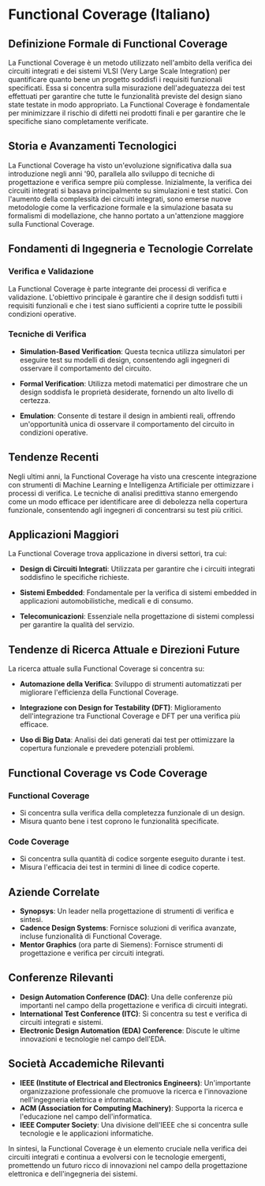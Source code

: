 # Functional Coverage (Italiano)

## Definizione Formale di Functional Coverage

La Functional Coverage è un metodo utilizzato nell'ambito della verifica dei circuiti integrati e dei sistemi VLSI (Very Large Scale Integration) per quantificare quanto bene un progetto soddisfi i requisiti funzionali specificati. Essa si concentra sulla misurazione dell'adeguatezza dei test effettuati per garantire che tutte le funzionalità previste del design siano state testate in modo appropriato. La Functional Coverage è fondamentale per minimizzare il rischio di difetti nei prodotti finali e per garantire che le specifiche siano completamente verificate.

## Storia e Avanzamenti Tecnologici

La Functional Coverage ha visto un'evoluzione significativa dalla sua introduzione negli anni '90, parallela allo sviluppo di tecniche di progettazione e verifica sempre più complesse. Inizialmente, la verifica dei circuiti integrati si basava principalmente su simulazioni e test statici. Con l'aumento della complessità dei circuiti integrati, sono emerse nuove metodologie come la verficazione formale e la simulazione basata su formalismi di modellazione, che hanno portato a un'attenzione maggiore sulla Functional Coverage.

## Fondamenti di Ingegneria e Tecnologie Correlate

### Verifica e Validazione

La Functional Coverage è parte integrante dei processi di verifica e validazione. L'obiettivo principale è garantire che il design soddisfi tutti i requisiti funzionali e che i test siano sufficienti a coprire tutte le possibili condizioni operative.

### Tecniche di Verifica

- **Simulation-Based Verification**: Questa tecnica utilizza simulatori per eseguire test su modelli di design, consentendo agli ingegneri di osservare il comportamento del circuito.
  
- **Formal Verification**: Utilizza metodi matematici per dimostrare che un design soddisfa le proprietà desiderate, fornendo un alto livello di certezza.

- **Emulation**: Consente di testare il design in ambienti reali, offrendo un'opportunità unica di osservare il comportamento del circuito in condizioni operative.

## Tendenze Recenti

Negli ultimi anni, la Functional Coverage ha visto una crescente integrazione con strumenti di Machine Learning e Intelligenza Artificiale per ottimizzare i processi di verifica. Le tecniche di analisi predittiva stanno emergendo come un modo efficace per identificare aree di debolezza nella copertura funzionale, consentendo agli ingegneri di concentrarsi su test più critici.

## Applicazioni Maggiori

La Functional Coverage trova applicazione in diversi settori, tra cui:

- **Design di Circuiti Integrati**: Utilizzata per garantire che i circuiti integrati soddisfino le specifiche richieste.
  
- **Sistemi Embedded**: Fondamentale per la verifica di sistemi embedded in applicazioni automobilistiche, medicali e di consumo.

- **Telecomunicazioni**: Essenziale nella progettazione di sistemi complessi per garantire la qualità del servizio.

## Tendenze di Ricerca Attuale e Direzioni Future

La ricerca attuale sulla Functional Coverage si concentra su:

- **Automazione della Verifica**: Sviluppo di strumenti automatizzati per migliorare l'efficienza della Functional Coverage.
  
- **Integrazione con Design for Testability (DFT)**: Miglioramento dell'integrazione tra Functional Coverage e DFT per una verifica più efficace.

- **Uso di Big Data**: Analisi dei dati generati dai test per ottimizzare la copertura funzionale e prevedere potenziali problemi.

## Functional Coverage vs Code Coverage

### Functional Coverage

- Si concentra sulla verifica della completezza funzionale di un design.
- Misura quanto bene i test coprono le funzionalità specificate.

### Code Coverage

- Si concentra sulla quantità di codice sorgente eseguito durante i test.
- Misura l'efficacia dei test in termini di linee di codice coperte.

## Aziende Correlate

- **Synopsys**: Un leader nella progettazione di strumenti di verifica e sintesi.
- **Cadence Design Systems**: Fornisce soluzioni di verifica avanzate, incluse funzionalità di Functional Coverage.
- **Mentor Graphics** (ora parte di Siemens): Fornisce strumenti di progettazione e verifica per circuiti integrati.

## Conferenze Rilevanti

- **Design Automation Conference (DAC)**: Una delle conferenze più importanti nel campo della progettazione e verifica di circuiti integrati.
- **International Test Conference (ITC)**: Si concentra su test e verifica di circuiti integrati e sistemi.
- **Electronic Design Automation (EDA) Conference**: Discute le ultime innovazioni e tecnologie nel campo dell'EDA.

## Società Accademiche Rilevanti

- **IEEE (Institute of Electrical and Electronics Engineers)**: Un'importante organizzazione professionale che promuove la ricerca e l'innovazione nell'ingegneria elettrica e informatica.
- **ACM (Association for Computing Machinery)**: Supporta la ricerca e l'educazione nel campo dell'informatica.
- **IEEE Computer Society**: Una divisione dell'IEEE che si concentra sulle tecnologie e le applicazioni informatiche.

In sintesi, la Functional Coverage è un elemento cruciale nella verifica dei circuiti integrati e continua a evolversi con le tecnologie emergenti, promettendo un futuro ricco di innovazioni nel campo della progettazione elettronica e dell'ingegneria dei sistemi.